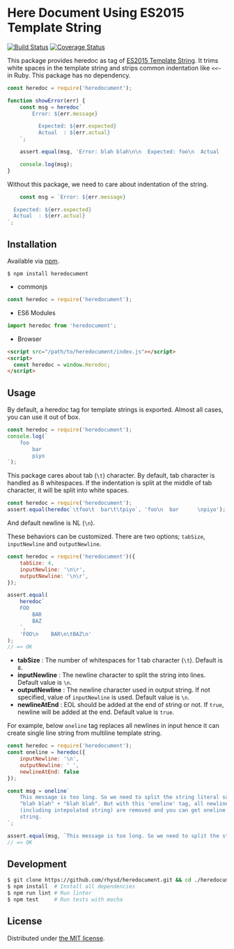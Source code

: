 Here Document Using ES2015 Template String
==========================================
[![Build Status](https://travis-ci.org/rhysd/heredocument.svg?branch=master)](https://travis-ci.org/rhysd/heredocument)
[![Coverage Status](https://coveralls.io/repos/github/rhysd/heredocument/badge.svg?branch=master)](https://coveralls.io/github/rhysd/heredocument?branch=master)

This package provides heredoc as tag of [ES2015 Template String](https://developer.mozilla.org/en-US/docs/Web/JavaScript/Reference/Template_literals).
It trims white spaces in the template string and strips common indentation like `<<~` in Ruby.
This package has no dependency.

```javascript
const heredoc = require('heredocument');

function showError(err) {
    const msg = heredoc`
        Error: ${err.message}

          Expected: ${err.expected}
          Actual  : ${err.actual}
    `;

    assert.equal(msg, 'Error: blah blah\n\n  Expected: foo\n  Actual  : bar\n');

    console.log(msg);
}
```

Without this package, we need to care about indentation of the string.

```javascript
    const msg = `Error: ${err.message}

  Expected: ${err.expected}
  Actual  : ${err.actual}
`;
```

## Installation

Available via [npm](https://www.npmjs.com).

```
$ npm install heredocument
```

- commonjs

```javascript
const heredoc = require('heredocument');
```

- ES6 Modules

```javascript
import heredoc from 'heredocument';
```

- Browser

```html
<script src="/path/to/heredocument/index.js"></script>
<script>
  const heredoc = window.Heredoc;
</script>
```

## Usage

By default, a heredoc tag for template strings is exported. Almost all cases, you can use it out of box.

```javascript
const heredoc = require('heredocument');
console.log(`
    foo
        bar
        piyo
`);
```

This package cares about tab (`\t`) character. By default, tab character is handled as 8 whitespaces.
If the indentation is split at the middle of tab character, it will be split into white spaces.

```javascript
const heredoc = require('heredocument');
assert.equal(heredoc`\tfoo\t  bar\t\tpiyo`, 'foo\n  bar      \npiyo');
```

And default newline is NL (`\n`).

These behaviors can be customized. There are two options; `tabSize`, `inputNewline` and `outputNewline`.

```javascript
const heredoc = require('heredocument')({
    tabSize: 4,
    inputNewline: '\n\r',
    outputNewline: '\n\r',
});

assert.equal(
    heredoc`
    FOO
        BAR
		BAZ
    `,
    'FOO\n    BAR\n\tBAZ\n'
);
// => OK
```

- **tabSize** : The number of whitespaces for 1 tab character (`\t`). Default is `8`.
- **inputNewline** : The newline character to split the string into lines. Default value is `\n`.
- **outputNewline** : The newline character used in output string. If not specified, value of `inputNewline` is used. Default value is `\n`.
- **newlineAtEnd** : EOL should be added at the end of string or not. If `true`, newline will be added at the end. Default value is `true`.

For example, below `oneline` tag replaces all newlines in input hence it can create single line string from multiline template string.

```javascript
const heredoc = require('heredocument');
const oneline = heredoc({
    inputNewline: '\n',
    outputNewline: ' ',
    newlineAtEnd: false
});

const msg = oneline`
    This message is too long. So we need to split the string literal such as
    "blah blah" + "blah blah". But with this 'oneline' tag, all newlines
    (including intepolated string) are removed and you can get oneline
    string.
`;

assert.equal(msg, `This message is too long. So we need to split the string literal such as "blah blah" + "blah blah". But with this 'oneline' tag, all newlines (including intepolated string) are removed and you can get oneline string.`);
// => OK
```

## Development

```sh
$ git clone https://github.com/rhysd/heredocument.git && cd ./heredocument
$ npm install  # Install all dependencies
$ npm run lint # Run linter
$ npm test     # Run tests with mocha
```

## License

Distributed under [the MIT license](LICENSE).

